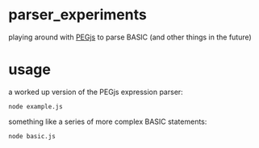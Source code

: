 # parser_experiments
playing around with [PEGjs](http://pegjs.org/ "PEGjs Homepage") to parse BASIC (and other things in the future)

# usage
a worked up version of the PEGjs expression parser:

    node example.js

something like a series of more complex BASIC statements:

    node basic.js
